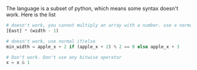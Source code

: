 The language is a subset of python, which means some syntax doesn't work. Here is the list


```py
# doesn't work, you cannot multiply an array with a number. use a normal for loop to append, or use the method written in utils
[East] * (width - 1)

# doesn't work, use normal if/else
min_width = apple_x + 2 if (apple_x + 2) % 2 == 0 else apple_x + 3

# Don't work. Don't use any bitwise operator
x = x & 1

```